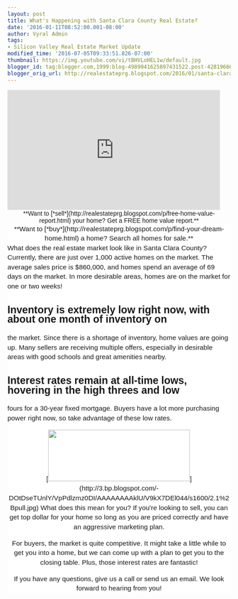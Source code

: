 ```yaml
---
layout: post
title: What's Happening with Santa Clara County Real Estate?
date: '2016-01-11T08:52:00.001-08:00'
author: Vyral Admin
tags:
- Silicon Valley Real Estate Market Update
modified_time: '2016-07-05T09:33:51.826-07:00'
thumbnail: https://img.youtube.com/vi/tBHVLoHEL1w/default.jpg
blogger_id: tag:blogger.com,1999:blog-4989041625897431522.post-4281966620642208242
blogger_orig_url: http://realestateprg.blogspot.com/2016/01/santa-clara-real-estate-market-update.html
---
```


<div class="embed-container"><!--insert embed code here-->     <iframe 
allowfullscreen="" frameborder="0" height="270" 
src="https://www.youtube.com/embed/tBHVLoHEL1w" width="480"></iframe> 
<!--end--> 
<div style="text-align: center;"><span style="font-family: &quot;arial&quot; , 
&quot;helvetica&quot; , sans-serif;">**Want to 
[*sell*](http://realestateprg.blogspot.com/p/free-home-value-report.html) your 
home? Get a FREE home value report.**<div style="background-color: white; 
font-family: Arial,Tahoma,Helvetica,FreeSans,sans-serif; font-size: 15.4px; 
line-height: 21.56px; text-align: center;"><span style="font-family: 
&quot;arial&quot; , &quot;helvetica&quot; , sans-serif;">**Want to 
[*buy*](http://realestateprg.blogspot.com/p/find-your-dream-home.html) a home? 
Search all homes for sale.**<div style="background-color: white; font-family: 
Arial,Tahoma,Helvetica,FreeSans,sans-serif; font-size: 15.4px; line-height: 
21.56px; text-align: center;"> 
<div style="background-color: white; line-height: 21.56px; text-align: 
left;"><span style="font-family: &quot;arial&quot; , &quot;helvetica&quot; , 
sans-serif;"><span style="font-size: normal;">What does the real estate market 
look like in <span style="font-family: &quot;arial&quot; , 
&quot;helvetica&quot; , sans-serif;">S<span style="font-family: 
&quot;arial&quot; , &quot;helvetica&quot; , sans-serif;">anta Clara County? 
Currently, there are just over 1,000 active homes on the market. The average 
sales price is $860,000, and homes spend an average of 69 days on the market. 
In more desirable areas, homes are on the market for one or two weeks! 

## Inventory is extremely low right now, with about one month of inventory on 
the market. Since there is a shortage of inventory, home values are going up. 
Many sellers are receiving multiple offers, especially in desirable areas with 
good schools and great amenities nearby. 

## Interest rates remain at all-time lows, hovering in the high threes and low 
fours for a 30-year fixed mortgage. Buyers have a lot more purchasing power 
right now, so take advantage of these low rates. 

<div class="separator" style="clear: both; text-align: center;">[<img 
border="0" height="116" 
src="https://3.bp.blogspot.com/-DOtDseTUnlY/VpPdlzmz0DI/AAAAAAAAklU/V9kX7DEl044/s320/2.1%2Bpull.jpg" 
width="320" 
/>](http://3.bp.blogspot.com/-DOtDseTUnlY/VpPdlzmz0DI/AAAAAAAAklU/V9kX7DEl044/s1600/2.1%2Bpull.jpg) 
<span style="font-family: &quot;arial&quot; , &quot;helvetica&quot; , 
sans-serif;"><span style="font-size: normal;">What does this mean for you? If 
you're looking to sell, you can get top dollar for your home so long as you 
are priced correctly and have an aggressive marketing plan. 

For buyers, the market is quite competitive. It might take a little while to 
get you into a home, but we can come up with a plan to get you to the closing 
table. Plus, those interest rates are fantastic! 

If you have any questions, give us a call or send us an email. We look forward 
to hearing from you! 